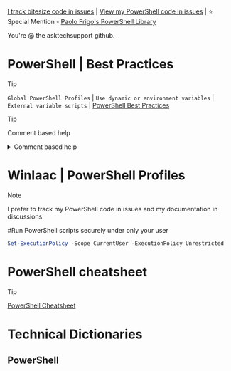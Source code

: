 [I track bitesize code in issues](https://github.com/asktechsupport/help/milestones) | [View my PowerShell code in issues](https://github.com/asktechsupport/help/milestones) |
⭐ Special Mention - [Paolo Frigo's PowerShell Library](https://github.com/PaoloFrigo/scriptinglibrary/tree/master/Blog/PowerShell)

You're @ the asktechsupport github.

# PowerShell | Best Practices
> [!TIP] 
> `Global PowerShell Profiles` | `Use dynamic or environment variables` | `External variable scripts` | [PowerShell Best Practices](https://github.com/PoshCode/PowerShellPracticeAndStyle)


> [!TIP] 
> Comment based help
<details> <summary>Comment based help</summary>

<p>
    
     <#
    .SYNOPSIS
        A brief description of the function or script.

    .DESCRIPTION
        A longer description.

    .PARAMETER FirstParameter
        Description of each of the parameters.

    .PARAMETER SecondParameter
        Description of each of the parameters.

    .INPUTS
        Description of objects that can be piped to the script.

    .OUTPUTS
        Description of objects that are output by the script.

    .EXAMPLE
        Example of how to run the script.

    .LINK
        Links to further documentation.

    .NOTES
        Detail on what the script does, if this is needed.

    #>  
    
</p>

</details>

# WinIaac | PowerShell Profiles




> [!NOTE]
> I prefer to track my PowerShell code in issues and my documentation in discussions

#Run PowerShell scripts securely under only your user

```powershell
Set-ExecutionPolicy -Scope CurrentUser -ExecutionPolicy Unrestricted
```
# PowerShell cheatsheet
> [!TIP] 
> [PowerShell Cheatsheet](https://github.com/PoshCode/PowerShellPracticeAndStyle)

# Technical Dictionaries
## PowerShell



